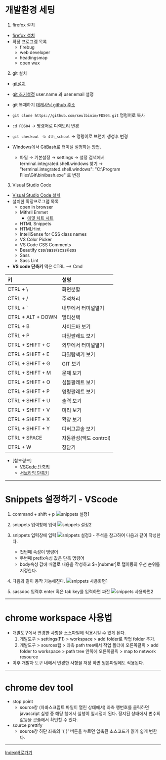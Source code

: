 # 개발환경 세팅
1. firefox 설치
  - [firefox 설치](https://www.mozilla.org/ko/firefox/new/)
  - 확장 프로그램 목록
    - firebug
    - web developer
    - headingsmap
    - open wax

2. git 설치
  - [git설치](https://git-scm.com/)
  - [git 초기설정](https://git-scm.com/book/ko/v1/%EC%8B%9C%EC%9E%91%ED%95%98%EA%B8%B0-Git-%EC%B5%9C%EC%B4%88-%EC%84%A4%EC%A0%95) user.name 과 user.email 설정
  - git 복제하기 [데레사님 github 주소](https://github.com/seulbinim/FDS04)
  - `git clone https://github.com/seulbinim/FDS04.git` 명렁어로 복사
  - `cd FDS04`  -> 명령어로 디렉토리 변경
  - `git checkout -b 4th_school` -> 명령어로 브랜치 생성후 변경 
  
  - Windows에서 GitBash로 터미널 설정하는 방법.
    - 파일 → 기본설정 → settings → 설정 검색에서 terminal.integrated.shell.windows 찾기 →  "terminal.integrated.shell.windows": "C:\\Program Files\\Git\\bin\\bash.exe" 로 변경

3. Visual Studio Code 
  - [Visual Studio Code 설치](https://code.visualstudio.com/)
  - 설치한 확장프로그램 목록
    - open in browser
    - Mithril Emmet
      - [에밋 치트 시트](https://docs.emmet.io/cheat-sheet/) 
    - HTML Snippets
    - HTMLHint
    - IntelliSense for CSS class names
    - VS Color Picker
    - VS Code CSS Comments
    - Beautify css/sass/scss/less
    - Sass
    - Sass Lint
  - **VS code 단축키**
    맥은  CTRL --> Cmd

  | 키                 | 설명               |
  | :---------------- | :--------------- |
  | CTRL + \          | 화면분할             |
  | CTRL + /          | 주석처리             |
  | CTRL + `          | 내부에서 터미널열기       |
  | CTRL + ALT + DOWN | 멀티선택             |
  | CTRL + B          | 사이드바 보기          |
  | CTRL + P          | 파일팔레트 보기         |
  | CTRL + SHIFT + C  | 외부에서 터미널열기       |
  | CTRL + SHIFT + E  | 파일탐색기 보기         |
  | CTRL + SHIFT + G  | GIT 보기           |
  | CTRL + SHIFT + M  | 문제 보기            |
  | CTRL + SHIFT + O  | 심볼팔레트 보기         |
  | CTRL + SHIFT + P  | 명령팔레트 보기         |
  | CTRL + SHIFT + U  | 출력 보기            |
  | CTRL + SHIFT + V  | 미리 보기            |
  | CTRL + SHIFT + X  | 확장 보기            |
  | CTRL + SHIFT + Y  | 디버그콘솔 보기         |
  | CTRL + SPACE      | 자동완성(맥도 control) |
  | CTRL + W          | 창닫기              |

  - [참조링크]
    - [VSCode 단축키](https://code.visualstudio.com/docs/getstarted/keybindings)
    - [서브라임 단축키](http://docs.sublimetext.info/en/latest/reference/keyboard_shortcuts_win.html)

------

# Snippets 설정하기 - VScode
  1. command + shift + p
    ![snippets 설정1](img/snippets1.png)
  2. snippets 입력창에 입력
    ![snippets 설정2](img/snippets2.png)
  3. snippets 입력창에 입력
    ![snippets 설정3](img/snippets3.png)
    - 주석을 참고하여 다음과 같이 작성한다.
      + 첫번째 속성이 명령어 
      + 두번째 prefix속성 값은 단축 명령어 
      + body속성 값에 배열로 내용을 작성하고 $+[nubmer]로 탭이동의 우선 순위를 지정한다. 

  4. 다음과 같이 동작 가능해진다.
    ![snippets 사용화면1](img/snippets4.png)
  5. sassdoc 입력후 enter 혹은 tab key를 입력하면 짜잔
    ![snippets 사용화면2](img/snippets5.png)

------

# chrome workspace 사용법
  - 개발도구에서 변경한 사항을 소스파일에 적용시킬 수 있게 된다.
    1. 개발도구 > settings(F1) > workspace > add folder로 작업 folder 추가.
    2. 개발도구 > sources탭 > 좌측 path tree에서 작업 폴더에 오른쪽클릭 > add folder to workspace > path tree 안쪽에 오른쪽클릭 > map to network resource
  - 이후 개발자 도구 내에서 변경한 사항을 저장 하면 원본파일에도 적용된다.

------

# chrome dev tool
  - stop point
    - source창 (자바스크립트 파일이 열린 상태에서) 좌측 행번호를 클릭하면 javascript 실행 중 해당 행에서 실행이 일시정지 된다. 정지된 상태에서 변수의 값등을 콘솔에서 확인할 수 있다.
  - source prettify
    - source창 하단 좌측의 '{ }' 버튼을 누르면 압축된 소스코드가 읽기 쉽게 변한다.

------

[Index바로가기](https://github.com/seromkim1005/study)